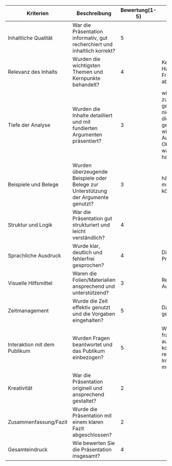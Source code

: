 

| Kriterien                    | Beschreibung                                                                       | Bewertung(1-5) | Kommentare                                                                                                                                         |                           |     |
| ---------------------------- | ---------------------------------------------------------------------------------- | -------------- | -------------------------------------------------------------------------------------------------------------------------------------------------- | ------------------------- | --- |
| Inhaltliche Qualität         | War die Präsentation informativ, gut recherchiert und inhaltlich korrekt?          | 5              |                                                                                                                                                    |                           |     |
| Relevanz des Inhalts         | Wurden die wichtigsten Themen und Kernpunkte behandelt?                            | 4              | Kernpunkte an Hand der Fragesttlung abgearbeitet                                                                                                   |                           |     |
| Tiefe der Analyse            | Wurden die Inhalte detailliert und mit fundierten Argumenten präsentiert?          | 3              | wir haben nur zusammen gefasst und siind nicht ins Detail in die Tiefe gegangen weil , wir die Aufgabenstellung Oberfläschlicher wargenommen haben |                           |     |
| Beispiele und Belege         | Wurden überzeugende Beispiele oder Belege zur Unterstützung der Argumente genutzt? | 3              | hätte deutlich mehr sein können                                                                                                                    |                           |     |
| Struktur und Logik           | War die Präsentation gut strukturiert und leicht verständlich?                     | 4              |                                                                                                                                                    |                           |     |
| Sprachliche Ausdruck         | Wurde klar, deutlich und fehlerfrei gesprochen?                                    | 4              | Dianas erste feie Präsentation                                                                                                                     |                           |     |
| Visuelle Hilfsmittel         | Waren die Folien/Materialien ansprechend und unterstützend?                        | 3              | Reichte für die Aufgabenstellung                                                                                                                   |                           |     |
| Zeitmanagement               | Wurde die Zeit effektiv genutzt und die Vorgaben eingehalten?                      | 5              | Das hat gut gepasst                                                                                                                                |                           |     |
| Interaktion mit dem Publikum | Wurden Fragen beantwortet und das Publikum einbezogen?                             | 5              | Wenn keiner fragen stellt und auf kommentrage reagiert ist keine Interaktion möglich ,                                                             | Puplikum wurde einbezogen |     |
| Kreativität                  | War die Präsentation originell und ansprechend gestaltet?                          | 2              |                                                                                                                                                    |                           |     |
| Zusammenfassung/Fazit        | Wurde die Präsentation mit einem klaren Fazit abgeschlossen?                       | 2              |                                                                                                                                                    |                           |     |
| Gesamteindruck               | Wie bewerten Sie die Präsentation insgesamt?                                       | 4              |                                                                                                                                                    |                           |     |



